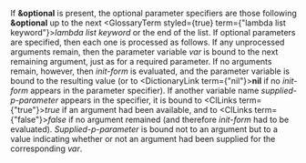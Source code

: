  



If **&amp;optional** is present, the optional parameter specifiers are those following **&amp;optional** up to the next <GlossaryTerm styled={true} term={"lambda list keyword"}><i>lambda list keyword</i></GlossaryTerm> or the end of the list. If optional parameters are specified, then each one is processed as follows. If any unprocessed arguments remain, then the parameter variable *var* is bound to the next remaining argument, just as for a required parameter. If no arguments remain, however, then *init-form* is evaluated, and the parameter variable is bound to the resulting value (or to <DictionaryLink  term={"nil"}><b>nil</b></DictionaryLink> if no *init-form* appears in the parameter specifier). If another variable name *supplied-p-parameter* appears in the specifier, it is bound to <ClLinks  term={"true"}><i>true</i></ClLinks> if an argument had been available, and to <ClLinks  term={"false"}><i>false</i></ClLinks> if no argument remained (and therefore *init-form* had to be evaluated). *Supplied-p-parameter* is bound not to an argument but to a value indicating whether or not an argument had been supplied for the corresponding *var*. 



